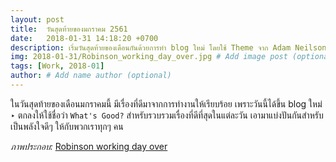 ```yaml
---
layout: post
title:  วันสุดท้ายของมกราคม 2561
date:   2018-01-31 14:18:20 +0700
description: เริ่มวันสุดท้ายของเดือนกันด้วยการทำ blog ใหม่ โดยใช้ Theme จาก Adam Neilson # Add post description (optional)
img: 2018-01-31/Robinson_working_day_over.jpg # Add image post (optional)
tags: [Work, 2018-01]
author: # Add name author (optional)
---
```

ในวันสุดท้ายของเดือนมกราคมนี้ มีเรื่องที่ดีมาจากการทำงานให้เรียบร้อย เพราะวันนี้ได้ขึ้น blog ใหม่ ‣ ตกลงให้ใช้ชื่อว่า `What's Good?` สำหรับรวบรวมเรื่องที่ดีที่สุดในแต่ละวัน เอามาแบ่งปันกันสำหรับเป็นพลังใจดีๆ ให้กับพวกเราทุกๆ คน

*ภาพประกอบ:* [Robinson working day over](https://commons.wikimedia.org/wiki/File:Robinson_working_day_over.jpg)
